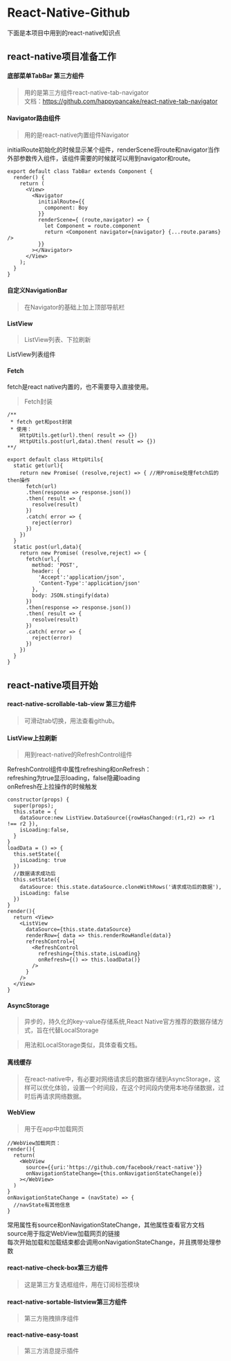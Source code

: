 # React-Native-Github

下面是本项目中用到的react-native知识点

## react-native项目准备工作

#### 底部菜单TabBar 第三方组件

>用的是第三方组件react-native-tab-navigator  
>文档：<https://github.com/happypancake/react-native-tab-navigator>

#### Navigator路由组件

>用的是react-native内置组件Navigator

initialRoute初始化的时候显示某个组件，renderScene将route和navigator当作外部参数传入组件，该组件需要的时候就可以用到navigator和route。

	export default class TabBar extends Component {
	  render() {
	    return (
	      <View>
	        <Navigator
	          initialRoute={{
	            component: Boy
	          }}
	          renderScene={ (route,navigator) => {
	            let Component = route.component
	            return <Component navigator={navigator} {...route.params} />
	          }}
	        ></Navigator>
	      </View>
	    );
	  }
	}

#### 自定义NavigationBar

>在Navigator的基础上加上顶部导航栏
	
#### ListView

>ListView列表、下拉刷新

ListView列表组件

#### Fetch

fetch是react native内置的，也不需要导入直接使用。

> Fetch封装

	/**
	 * fetch get和post封装
	 * 使用：
		HttpUtils.get(url).then( result => {})
	 	HttpUtils.post(url,data).then( result => {})
	**/
	
	export default class HttpUtils{
	  static get(url){
	    return new Promise( (resolve,reject) => { //用Promise处理fetch后的then操作
	      fetch(url)
	      .then(response => response.json())
	      .then( result => {
	        resolve(result)
	      })
	      .catch( error => {
	        reject(error)
	      })
	    })
	  }
	  static post(url,data){
	    return new Promise( (resolve,reject) => {
	      fetch(url,{
	        method: 'POST',
	        header: {
	          'Accept':'application/json',
	          'Content-Type':'application/json'
	        },
	        body: JSON.stingify(data)
	      })
	      .then(response => response.json())
	      .then( result => {
	        resolve(result)
	      })
	      .catch( error => {
	        reject(error)
	      })
	    })
	  }
	}

## react-native项目开始

#### react-native-scrollable-tab-view 第三方组件

>可滑动tab切换，用法查看github。

#### ListView上拉刷新

>用到react-native的RefreshControl组件

RefreshControl组件中属性refreshing和onRefresh：  
  refreshing为true显示loading，false隐藏loading  
  onRefresh在上拉操作的时候触发
	
	constructor(props) {
	  super(props);
	  this.state = {
	    dataSource:new ListView.DataSource({rowHasChanged:(r1,r2) => r1 !== r2 }),
	    isLoading:false,
	  }
	}
	loadData = () => {
	  this.setState({
	    isLoading: true
	  })
	  //数据请求成功后
	  this.setState({
	    dataSource: this.state.dataSource.cloneWithRows('请求成功后的数据'),
	    isLoading: false
	  })
	}
	render(){
	  return <View>
	    <ListView
	      dataSource={this.state.dataSource}
	      renderRow={ data => this.renderRowHandle(data)}
	      refreshControl={
	        <RefreshControl
	          refreshing={this.state.isLoading}
	          onRefresh={() => this.loadData()}
	        />
	      }
	    />
	  </View>
	}

#### AsyncStorage

>异步的，持久化的key-value存储系统,React Native官方推荐的数据存储方式，旨在代替LocalStorage

>用法和LocalStorage类似，具体查看文档。

#### 离线缓存

>在react-native中，有必要对网络请求后的数据存储到AsyncStorage，这样可以优化体验，设置一个时间段，在这个时间段内使用本地存储数据，过时后再请求网络数据。

#### WebView

>用于在app中加载网页

	//WebView加载网页：
	render(){
	  return(
	    <WebView 
	      source={{uri:'https://github.com/facebook/react-native'}}
	      onNavigationStateChange={this.onNavigationStateChange(e)}
	    ></WebView>
	  )
	}
	onNavigationStateChange = (navState) => {
	  //navState有其他信息
	}
	

常用属性有source和onNavigationStateChange，其他属性查看官方文档  
source用于指定WebView加载网页的链接  
每次开始加载和加载结束都会调用onNavigationStateChange，并且携带处理参数

#### react-native-check-box第三方组件

>这是第三方复选框组件，用在订阅标签模块

#### react-native-sortable-listview第三方组件

>第三方拖拽排序组件

#### react-native-easy-toast

>第三方消息提示插件

